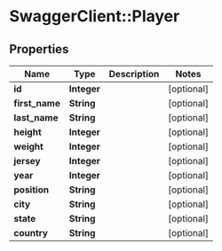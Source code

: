 # SwaggerClient::Player

## Properties
Name | Type | Description | Notes
------------ | ------------- | ------------- | -------------
**id** | **Integer** |  | [optional] 
**first_name** | **String** |  | [optional] 
**last_name** | **String** |  | [optional] 
**height** | **Integer** |  | [optional] 
**weight** | **Integer** |  | [optional] 
**jersey** | **Integer** |  | [optional] 
**year** | **Integer** |  | [optional] 
**position** | **String** |  | [optional] 
**city** | **String** |  | [optional] 
**state** | **String** |  | [optional] 
**country** | **String** |  | [optional] 


